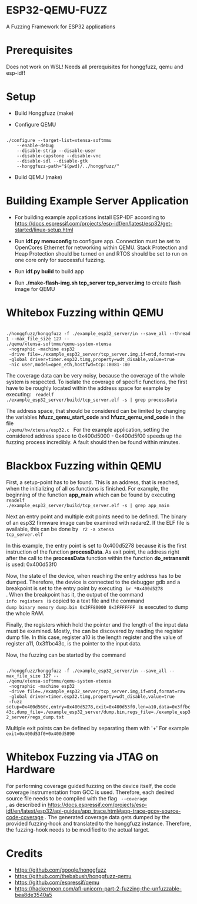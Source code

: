 # ESP32-QEMU-FUZZ
A Fuzzing Framework for ESP32 applications

# Prerequisites
Does not work on WSL!
Needs all prerequisites for honggfuzz, qemu and esp-idf!


# Setup


* Build Honggfuzz (make)

* Configure QEMU
<code>
./configure --target-list=xtensa-softmmu 
    --enable-debug 
    --disable-strip --disable-user 
    --disable-capstone --disable-vnc 
    --disable-sdl --disable-gtk 
    --honggfuzz-path="$(pwd)/../honggfuzz/"
</code>

* Build QEMU (make)


# Building Example Server Application

* For building example applications install ESP-IDF according to https://docs.espressif.com/projects/esp-idf/en/latest/esp32/get-started/linux-setup.html 

* Run **idf.py menuconfig** to configure app. Connection must be set to OpenCores Ethernet for networking within QEMU. Stack Protection and Heap Protection should be turned on and RTOS should be set to run on one core only for successful fuzzing. 

* Run **idf.py build** to build app

* Run **./make-flash-img.sh tcp_server tcp_server.img** to create flash image for QEMU 



# Whitebox Fuzzing within QEMU

<code>
./honggfuzz/honggfuzz -f ./example_esp32_server/in --save_all --thread 1 --max_file_size 127 -- 
./qemu/xtensa-softmmu/qemu-system-xtensa 
 -nographic -machine esp32 
 -drive file=./example_esp32_server/tcp_server.img,if=mtd,format=raw 
 -global driver=timer.esp32.timg,property=wdt_disable,value=true 
 -nic user,model=open_eth,hostfwd=tcp::8081-:80 
</code>

The coverage data can be very noisy, because the coverage of the whole system is respected. To isolate the coverage of specific functions, the first have to be roughly located within the address space for example by executing:
<code> readelf ./example_esp32_server/build/tcp_server.elf -s | grep processData </code>

The address space, that should be considered can be limited by changing the variables **hfuzz_qemu_start_code** and **hfuzz_qemu_end_code** in the file <code> ./qemu/hw/xtensa/esp32.c </code>
For the example application, setting the considered address space to 0x400d5000 - 0x400d5f00 speeds up the fuzzing process incredibly. A fault should then be found within minutes. 

# Blackbox Fuzzing within QEMU 


First, a setup-point has to be found. This is an address, that is reached, when the initializing of all os functions is finished. For example, the beginning of the function **app_main** which can be found by executing <code> readelf ./example_esp32_server/build/tcp_server.elf -s | grep app_main </code>

Next an entry point and multiple exit points need to be defined. The binary of an esp32 firmware image can be examined with radare2. If the ELF file is available, this can be done by <code> r2 -a xtensa tcp_server.elf</code>


In this example, the entry point is set to 0x400d5278 because it is the first instruction of the function **processData**. 
As exit point, the address right after the call to the **processData** function within the function **do_retransmit** is used: 0x400d53f0

Now, the state of the device, when reaching the entry address has to be dumped. Therefore, the device is connected to the debugger gdb and a breakpoint is set to the entry point by executing <code> br *0x400d5278 </code>. 
When the breakpoint has it, the output of the command <code> info registers </code> is copied to a text file and the command <code> dump binary memory dump.bin 0x3FF80000 0x3FFFFFFF </code> is executed to dump the whole RAM. 

Finally, the registers which hold the pointer and the length of the input data must be examined. Mostly, the can be discovered by reading the register dump file. In this case, register a10 is the length register and the value of register a11, 0x3ffbc43c, is the pointer to the input data. 

Now, the fuzzing can be started by the command

<code>
./honggfuzz/honggfuzz -f ./example_esp32_server/in --save_all --max_file_size 127 -- 
./qemu/xtensa-softmmu/qemu-system-xtensa 
 -nographic -machine esp32 
 -drive file=./example_esp32_server/tcp_server.img,if=mtd,format=raw 
 -global driver=timer.esp32.timg,property=wdt_disable,value=true 
 -fuzz setup=0x400d560c,entry=0x400d5278,exit=0x400d53f0,len=a10,data=0x3ffbc43c,dump_file=./example_esp32_server/dump.bin,regs_file=./example_esp32_server/regs_dump.txt
</code>

Multiple exit points can be defined by separating them with '+' For example <code> exit=0x400d53f0+0x400d5890 </code> 


# Whitebox Fuzzing via JTAG on Hardware

For performing coverage guided fuzzing on the device itself, the code coverage instrumentation from GCC is used. Therefore, each desired source file needs to be compiled with the flag <code> --coverage </code>, as described in https://docs.espressif.com/projects/esp-idf/en/latest/esp32/api-guides/app_trace.html#app-trace-gcov-source-code-coverage .
The generated coverage data gets dumped by the provided fuzzing-hook and translated to the honggfuzz instance. Therefore, the fuzzing-hook needs to be modified to the actual target.  

# Credits

* https://github.com/google/honggfuzz
* https://github.com/thebabush/honggfuzz-qemu
* https://github.com/espressif/qemu
* https://hackernoon.com/afl-unicorn-part-2-fuzzing-the-unfuzzable-bea8de3540a5



